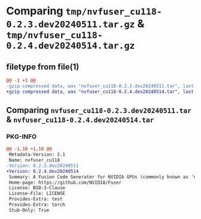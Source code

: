 # Comparing `tmp/nvfuser_cu118-0.2.3.dev20240511.tar.gz` & `tmp/nvfuser_cu118-0.2.4.dev20240514.tar.gz`

## filetype from file(1)

```diff
@@ -1 +1 @@
-gzip compressed data, was "nvfuser_cu118-0.2.3.dev20240511.tar", last modified: Mon Apr  5 07:00:00 1993, max compression
+gzip compressed data, was "nvfuser_cu118-0.2.4.dev20240514.tar", last modified: Mon Apr  5 07:00:00 1993, max compression
```

## Comparing `nvfuser_cu118-0.2.3.dev20240511.tar` & `nvfuser_cu118-0.2.4.dev20240514.tar`

### PKG-INFO

```diff
@@ -1,10 +1,10 @@
 Metadata-Version: 2.1
 Name: nvfuser_cu118
-Version: 0.2.3.dev20240511
+Version: 0.2.4.dev20240514
 Summary: A Fusion Code Generator for NVIDIA GPUs (commonly known as 'nvFuser')
 Home-page: https://github.com/NVIDIA/Fuser
 License: BSD-3-Clause
 License-File: LICENSE
 Provides-Extra: test
 Provides-Extra: torch
 Stub-Only: True
```

